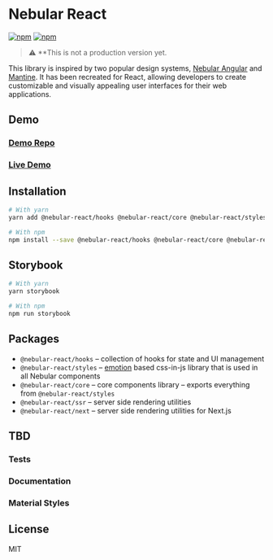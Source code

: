 # Nebular React

[![npm](https://img.shields.io/npm/v/@nebular-react/core)](https://www.npmjs.com/package/@nebular-react/core)
[![npm](https://img.shields.io/npm/dm/@nebular-react/hooks)](https://www.npmjs.com/package/@nebular-react/hooks)

> :warning: \*\*This is not a production version yet.

This library is inspired by two popular design systems, [Nebular Angular](https://akveo.github.io/nebular/) and [Mantine](https://mantine.dev/). It has been recreated for React, allowing developers to create customizable and visually appealing user interfaces for their web applications.

## Demo

### [Demo Repo](https://github.com/hirol888/nebular-react-demo)

### [Live Demo](https://nebular-react-demo-vlx2m.ondigitalocean.app/)

## Installation

```bash
# With yarn
yarn add @nebular-react/hooks @nebular-react/core @nebular-react/styles

# With npm
npm install --save @nebular-react/hooks @nebular-react/core @nebular-react/styles
```

## Storybook

```bash
# With yarn
yarn storybook

# With npm
npm run storybook
```

## Packages

- `@nebular-react/hooks` – collection of hooks for state and UI management
- `@nebular-react/styles` – [emotion](https://emotion.sh/) based css-in-js library that is used in all Nebular components
- `@nebular-react/core` – core components library – exports everything from `@nebular-react/styles`
- `@nebular-react/ssr` – server side rendering utilities
- `@nebular-react/next` – server side rendering utilities for Next.js

## TBD

### Tests

### Documentation

### Material Styles

## License

MIT
